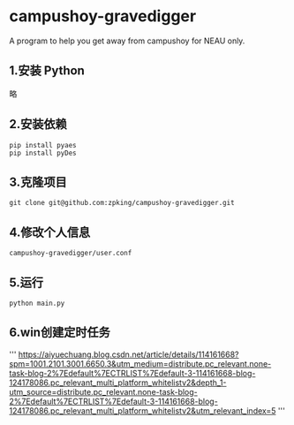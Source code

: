 # campushoy-gravedigger
A program to help you get away from campushoy for NEAU only.
## 1.安装 Python
略
## 2.安装依赖
```shell
pip install pyaes
pip install pyDes
```
## 3.克隆项目
```shell
git clone git@github.com:zpking/campushoy-gravedigger.git
```
## 4.修改个人信息
```
campushoy-gravedigger/user.conf
```
## 5.运行
```shell
python main.py
```

## 6.win创建定时任务
'''
https://aiyuechuang.blog.csdn.net/article/details/114161668?spm=1001.2101.3001.6650.3&utm_medium=distribute.pc_relevant.none-task-blog-2%7Edefault%7ECTRLIST%7Edefault-3-114161668-blog-124178086.pc_relevant_multi_platform_whitelistv2&depth_1-utm_source=distribute.pc_relevant.none-task-blog-2%7Edefault%7ECTRLIST%7Edefault-3-114161668-blog-124178086.pc_relevant_multi_platform_whitelistv2&utm_relevant_index=5
'''
